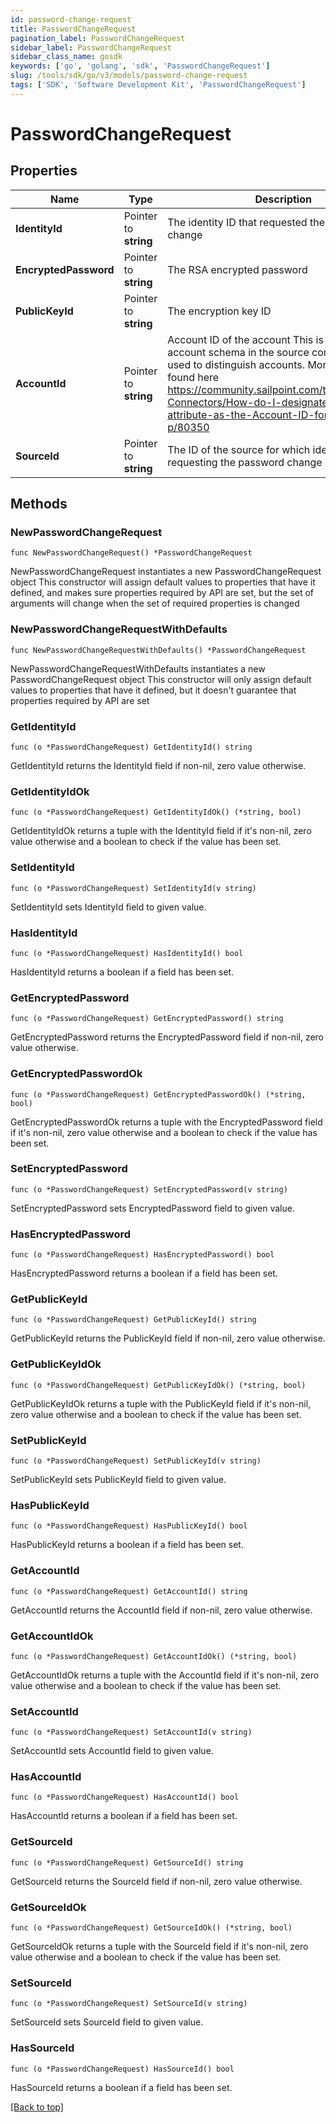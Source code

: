 ```yaml
---
id: password-change-request
title: PasswordChangeRequest
pagination_label: PasswordChangeRequest
sidebar_label: PasswordChangeRequest
sidebar_class_name: gosdk
keywords: ['go', 'golang', 'sdk', 'PasswordChangeRequest'] 
slug: /tools/sdk/go/v3/models/password-change-request
tags: ['SDK', 'Software Development Kit', 'PasswordChangeRequest']
---
```


# PasswordChangeRequest

## Properties

Name | Type | Description | Notes
------------ | ------------- | ------------- | -------------
**IdentityId** |  Pointer to **string** | The identity ID that requested the password change | [optional] 
**EncryptedPassword** |  Pointer to **string** | The RSA encrypted password | [optional] 
**PublicKeyId** |  Pointer to **string** | The encryption key ID | [optional] 
**AccountId** |  Pointer to **string** | Account ID of the account This is specified per account schema in the source configuration. It is used to distinguish accounts. More info can be found here https://community.sailpoint.com/t5/IdentityNow-Connectors/How-do-I-designate-an-account-attribute-as-the-Account-ID-for-a/ta-p/80350 | [optional] 
**SourceId** |  Pointer to **string** | The ID of the source for which identity is requesting the password change | [optional] 

## Methods

### NewPasswordChangeRequest

`func NewPasswordChangeRequest() *PasswordChangeRequest`

NewPasswordChangeRequest instantiates a new PasswordChangeRequest object
This constructor will assign default values to properties that have it defined,
and makes sure properties required by API are set, but the set of arguments
will change when the set of required properties is changed

### NewPasswordChangeRequestWithDefaults

`func NewPasswordChangeRequestWithDefaults() *PasswordChangeRequest`

NewPasswordChangeRequestWithDefaults instantiates a new PasswordChangeRequest object
This constructor will only assign default values to properties that have it defined,
but it doesn't guarantee that properties required by API are set

### GetIdentityId

`func (o *PasswordChangeRequest) GetIdentityId() string`

GetIdentityId returns the IdentityId field if non-nil, zero value otherwise.

### GetIdentityIdOk

`func (o *PasswordChangeRequest) GetIdentityIdOk() (*string, bool)`

GetIdentityIdOk returns a tuple with the IdentityId field if it's non-nil, zero value otherwise
and a boolean to check if the value has been set.

### SetIdentityId

`func (o *PasswordChangeRequest) SetIdentityId(v string)`

SetIdentityId sets IdentityId field to given value.

### HasIdentityId

`func (o *PasswordChangeRequest) HasIdentityId() bool`

HasIdentityId returns a boolean if a field has been set.

### GetEncryptedPassword

`func (o *PasswordChangeRequest) GetEncryptedPassword() string`

GetEncryptedPassword returns the EncryptedPassword field if non-nil, zero value otherwise.

### GetEncryptedPasswordOk

`func (o *PasswordChangeRequest) GetEncryptedPasswordOk() (*string, bool)`

GetEncryptedPasswordOk returns a tuple with the EncryptedPassword field if it's non-nil, zero value otherwise
and a boolean to check if the value has been set.

### SetEncryptedPassword

`func (o *PasswordChangeRequest) SetEncryptedPassword(v string)`

SetEncryptedPassword sets EncryptedPassword field to given value.

### HasEncryptedPassword

`func (o *PasswordChangeRequest) HasEncryptedPassword() bool`

HasEncryptedPassword returns a boolean if a field has been set.

### GetPublicKeyId

`func (o *PasswordChangeRequest) GetPublicKeyId() string`

GetPublicKeyId returns the PublicKeyId field if non-nil, zero value otherwise.

### GetPublicKeyIdOk

`func (o *PasswordChangeRequest) GetPublicKeyIdOk() (*string, bool)`

GetPublicKeyIdOk returns a tuple with the PublicKeyId field if it's non-nil, zero value otherwise
and a boolean to check if the value has been set.

### SetPublicKeyId

`func (o *PasswordChangeRequest) SetPublicKeyId(v string)`

SetPublicKeyId sets PublicKeyId field to given value.

### HasPublicKeyId

`func (o *PasswordChangeRequest) HasPublicKeyId() bool`

HasPublicKeyId returns a boolean if a field has been set.

### GetAccountId

`func (o *PasswordChangeRequest) GetAccountId() string`

GetAccountId returns the AccountId field if non-nil, zero value otherwise.

### GetAccountIdOk

`func (o *PasswordChangeRequest) GetAccountIdOk() (*string, bool)`

GetAccountIdOk returns a tuple with the AccountId field if it's non-nil, zero value otherwise
and a boolean to check if the value has been set.

### SetAccountId

`func (o *PasswordChangeRequest) SetAccountId(v string)`

SetAccountId sets AccountId field to given value.

### HasAccountId

`func (o *PasswordChangeRequest) HasAccountId() bool`

HasAccountId returns a boolean if a field has been set.

### GetSourceId

`func (o *PasswordChangeRequest) GetSourceId() string`

GetSourceId returns the SourceId field if non-nil, zero value otherwise.

### GetSourceIdOk

`func (o *PasswordChangeRequest) GetSourceIdOk() (*string, bool)`

GetSourceIdOk returns a tuple with the SourceId field if it's non-nil, zero value otherwise
and a boolean to check if the value has been set.

### SetSourceId

`func (o *PasswordChangeRequest) SetSourceId(v string)`

SetSourceId sets SourceId field to given value.

### HasSourceId

`func (o *PasswordChangeRequest) HasSourceId() bool`

HasSourceId returns a boolean if a field has been set.


[[Back to top]](#) 



